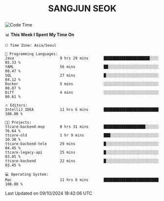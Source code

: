 <h1>
 <p align="center">
   SANGJUN SEOK
 </p>
</h1>

<!--START_SECTION:waka-->
![Code Time](http://img.shields.io/badge/Code%20Time-3%2C826%20hrs%2037%20mins-blue)

📊 **This Week I Spent My Time On** 

```text
🕑︎ Time Zone: Asia/Seoul

💬 Programming Languages: 
Java                     9 hrs 29 mins       █████████████████████░░░░   85.33 % 
YAML                     56 mins             ██░░░░░░░░░░░░░░░░░░░░░░░   08.47 % 
SQL                      27 mins             █░░░░░░░░░░░░░░░░░░░░░░░░   04.12 % 
Docker                   5 mins              ░░░░░░░░░░░░░░░░░░░░░░░░░   00.87 % 
Diff                     4 mins              ░░░░░░░░░░░░░░░░░░░░░░░░░   00.61 % 

🔥 Editors: 
IntelliJ IDEA            11 hrs 6 mins       █████████████████████████   100.00 % 

🐱‍💻 Projects: 
ttcare-backend-mvp       8 hrs 31 mins       ███████████████████░░░░░░   76.64 % 
ttcare-old               1 hr 9 mins         ███░░░░░░░░░░░░░░░░░░░░░░   10.38 % 
ttcare-backend-tele      29 mins             █░░░░░░░░░░░░░░░░░░░░░░░░   04.45 % 
ttcare-legacy-api        25 mins             █░░░░░░░░░░░░░░░░░░░░░░░░   03.85 % 
ttcare-backend           22 mins             █░░░░░░░░░░░░░░░░░░░░░░░░   03.45 % 

💻 Operating System: 
Mac                      11 hrs 6 mins       █████████████████████████   100.00 % 
```


 Last Updated on 09/10/2024 18:42:06 UTC
<!--END_SECTION:waka-->
